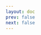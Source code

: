 ```yaml
---
layout: doc
prev: false
next: false
---
```


<CustomItemBox :item="{
  name: '伐木斧',
  icon: '/wiki/item/axe.png',
  type: '工具、矿石',
  description: '',
  params: {
    stack: 1,
    durability: 15 
  },
  obtain: {
    found: [],
    npc: [],
    shop: [],
    gardening: []
  }
}" />
